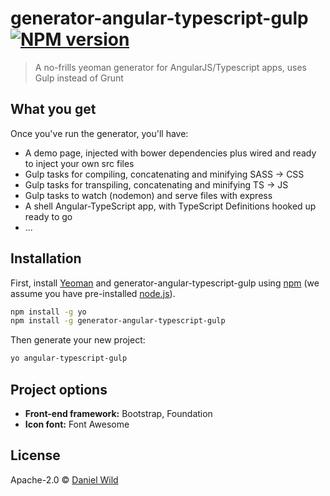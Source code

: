 # generator-angular-typescript-gulp [![NPM version][npm-image]][npm-url]
> A no-frills yeoman generator for AngularJS/Typescript apps, uses Gulp instead of Grunt

## What you get

Once you've run the generator, you'll have:

<ul>
	<li>A demo page, injected with bower dependencies plus wired and ready to inject your own src files</li>
	<li>Gulp tasks for compiling, concatenating and minifying SASS -> CSS</li>
	<li>Gulp tasks for transpiling, concatenating and minifying TS -> JS</li>
	<li>Gulp tasks to watch (nodemon) and serve files with express</li>
	<li>A shell Angular-TypeScript app, with TypeScript Definitions hooked up ready to go</li>
	<li>...</li>
</ul>	

## Installation

First, install [Yeoman](http://yeoman.io) and generator-angular-typescript-gulp using [npm](https://www.npmjs.com/) (we assume you have pre-installed [node.js](https://nodejs.org/)).

```bash
npm install -g yo
npm install -g generator-angular-typescript-gulp
```

Then generate your new project:

```bash
yo angular-typescript-gulp
```


## Project options

<ul>
	<li><strong>Front-end framework:</strong> Bootstrap, Foundation</li>
	<li><strong>Icon font:</strong> Font Awesome</li>
</ul>	



## License

Apache-2.0 © [Daniel Wild]()

[npm-image]: https://badge.fury.io/js/generator-angular-typescript-gulp.svg
[npm-url]: https://npmjs.org/package/generator-angular-typescript-gulp


